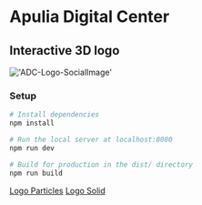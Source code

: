 # Apulia Digital Center
## Interactive 3D logo
!['ADC-Logo-SocialImage'](https://repository-images.githubusercontent.com/437232090/a7919c7b-bb15-47f8-986f-84d9d9515069)


### Setup

``` bash
# Install dependencies
npm install

# Run the local server at localhost:8080
npm run dev

# Build for production in the dist/ directory
npm run build
```

[Logo Particles](https://apulia-digital-center-3d-logo.vercel.app/)
[Logo Solid](https://apulia-digital-center-3d-logo-7wkpi08ve-robesantoro.vercel.app/)
